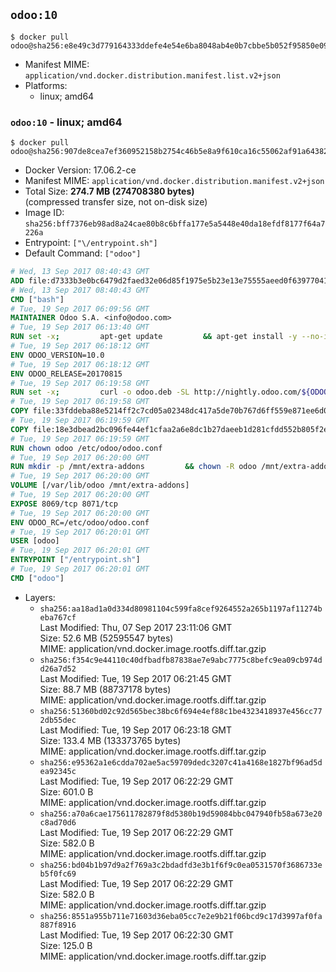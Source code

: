 ## `odoo:10`

```console
$ docker pull odoo@sha256:e8e49c3d779164333ddefe4e54e6ba8048ab4e0b7cbbe5b052f95850e099ce50
```

-	Manifest MIME: `application/vnd.docker.distribution.manifest.list.v2+json`
-	Platforms:
	-	linux; amd64

### `odoo:10` - linux; amd64

```console
$ docker pull odoo@sha256:907de8cea7ef360952158b2754c46b5e8a9f610ca16c55062af91a643820ba17
```

-	Docker Version: 17.06.2-ce
-	Manifest MIME: `application/vnd.docker.distribution.manifest.v2+json`
-	Total Size: **274.7 MB (274708380 bytes)**  
	(compressed transfer size, not on-disk size)
-	Image ID: `sha256:bff7376eb98ad8a24cae80b8c6bffa177e5a5448e40da18efdf8177f64a7226a`
-	Entrypoint: `["\/entrypoint.sh"]`
-	Default Command: `["odoo"]`

```dockerfile
# Wed, 13 Sep 2017 08:40:43 GMT
ADD file:d7333b3e0bc6479d2faed32e06d85f1975e5b23e13e75555aeed0f639770413b in / 
# Wed, 13 Sep 2017 08:40:43 GMT
CMD ["bash"]
# Tue, 19 Sep 2017 06:09:56 GMT
MAINTAINER Odoo S.A. <info@odoo.com>
# Tue, 19 Sep 2017 06:13:40 GMT
RUN set -x;         apt-get update         && apt-get install -y --no-install-recommends             ca-certificates             curl             node-less             python-gevent             python-pip             python-renderpm             python-support             python-watchdog         && curl -o wkhtmltox.deb -SL http://nightly.odoo.com/extra/wkhtmltox-0.12.1.2_linux-jessie-amd64.deb         && echo '40e8b906de658a2221b15e4e8cd82565a47d7ee8 wkhtmltox.deb' | sha1sum -c -         && dpkg --force-depends -i wkhtmltox.deb         && apt-get -y install -f --no-install-recommends         && apt-get purge -y --auto-remove -o APT::AutoRemove::RecommendsImportant=false -o APT::AutoRemove::SuggestsImportant=false npm         && rm -rf /var/lib/apt/lists/* wkhtmltox.deb         && pip install psycogreen==1.0
# Tue, 19 Sep 2017 06:18:12 GMT
ENV ODOO_VERSION=10.0
# Tue, 19 Sep 2017 06:18:12 GMT
ENV ODOO_RELEASE=20170815
# Tue, 19 Sep 2017 06:19:58 GMT
RUN set -x;         curl -o odoo.deb -SL http://nightly.odoo.com/${ODOO_VERSION}/nightly/deb/odoo_${ODOO_VERSION}.${ODOO_RELEASE}_all.deb         && echo '08d21e6419a72be7a3ad784df7a6fc8a46bbe7d9 odoo.deb' | sha1sum -c -         && dpkg --force-depends -i odoo.deb         && apt-get update         && apt-get -y install -f --no-install-recommends         && rm -rf /var/lib/apt/lists/* odoo.deb
# Tue, 19 Sep 2017 06:19:58 GMT
COPY file:33fddeba88e5214ff2c7cd05a02348dc417a5de70b767d6ff559e871ee6d046a in / 
# Tue, 19 Sep 2017 06:19:59 GMT
COPY file:18e3dbead2bc096fe44ef1cfaa2a6e8dc1b27daeeb1d281cfdd552b805f2e767 in /etc/odoo/ 
# Tue, 19 Sep 2017 06:19:59 GMT
RUN chown odoo /etc/odoo/odoo.conf
# Tue, 19 Sep 2017 06:20:00 GMT
RUN mkdir -p /mnt/extra-addons         && chown -R odoo /mnt/extra-addons
# Tue, 19 Sep 2017 06:20:00 GMT
VOLUME [/var/lib/odoo /mnt/extra-addons]
# Tue, 19 Sep 2017 06:20:00 GMT
EXPOSE 8069/tcp 8071/tcp
# Tue, 19 Sep 2017 06:20:00 GMT
ENV ODOO_RC=/etc/odoo/odoo.conf
# Tue, 19 Sep 2017 06:20:01 GMT
USER [odoo]
# Tue, 19 Sep 2017 06:20:01 GMT
ENTRYPOINT ["/entrypoint.sh"]
# Tue, 19 Sep 2017 06:20:01 GMT
CMD ["odoo"]
```

-	Layers:
	-	`sha256:aa18ad1a0d334d80981104c599fa8cef9264552a265b1197af11274beba767cf`  
		Last Modified: Thu, 07 Sep 2017 23:11:06 GMT  
		Size: 52.6 MB (52595547 bytes)  
		MIME: application/vnd.docker.image.rootfs.diff.tar.gzip
	-	`sha256:f354c9e44110c40dfbadfb87838ae7e9abc7775c8befc9ea09cb974dd26a7d52`  
		Last Modified: Tue, 19 Sep 2017 06:21:45 GMT  
		Size: 88.7 MB (88737178 bytes)  
		MIME: application/vnd.docker.image.rootfs.diff.tar.gzip
	-	`sha256:51360bd02c92d565bec38bc6f694e4ef88c1be4323418937e456cc772db55dec`  
		Last Modified: Tue, 19 Sep 2017 06:23:18 GMT  
		Size: 133.4 MB (133373765 bytes)  
		MIME: application/vnd.docker.image.rootfs.diff.tar.gzip
	-	`sha256:e95362a1e6cdda702ae5ac59709dedc3207c41a4168e1827bf96ad5dea92345c`  
		Last Modified: Tue, 19 Sep 2017 06:22:29 GMT  
		Size: 601.0 B  
		MIME: application/vnd.docker.image.rootfs.diff.tar.gzip
	-	`sha256:a70a6cae175611782879f8d5380b19d59084bbc047940fb58a673e20c8ad70d6`  
		Last Modified: Tue, 19 Sep 2017 06:22:29 GMT  
		Size: 582.0 B  
		MIME: application/vnd.docker.image.rootfs.diff.tar.gzip
	-	`sha256:bd04b1b97d9a2f769a3c2bdadfd3e3b1f6f9c0ea0531570f3686733eb5f0fc69`  
		Last Modified: Tue, 19 Sep 2017 06:22:29 GMT  
		Size: 582.0 B  
		MIME: application/vnd.docker.image.rootfs.diff.tar.gzip
	-	`sha256:8551a955b711e71603d36eba05cc7e2e9b21f06bcd9c17d3997af0fa887f8916`  
		Last Modified: Tue, 19 Sep 2017 06:22:30 GMT  
		Size: 125.0 B  
		MIME: application/vnd.docker.image.rootfs.diff.tar.gzip
